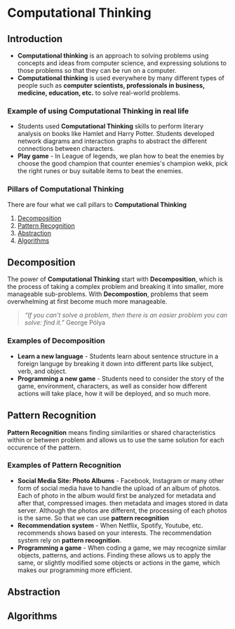 # Computational Thinking
## Introduction
* **Computational thinking** is an approach to solving problems using concepts and ideas from computer science, and expressing solutions to those problems so that they can be run on a computer.
* **Computational thinking** is used everywhere by many different types of people such as **computer scientists, professionals in business, medicine, education, etc.** to solve real-world problems.
### Example of using **Computational Thinking** in real life
* Students used **Computational Thinking** skills to perform literary analysis on books like Hamlet and Harry Potter. Students developed network diagrams and interaction graphs to abstract the different connections between characters.
* **Play game** - In League of legends, we plan how to beat the enemies by choose the good champion that counter enemies's champion wekk, pick the right runes or buy suitable items to beat the enemies.
### Pillars of Computational Thinking
There are four what we call pillars to **Computational Thinking** 
1. [Decomposition](##Decomposition)
2. [Pattern Recognition](##Pattern-Recognition)
3. [Abstraction](##Abstraction)
4. [Algorithms](##Algorithms)

## Decomposition
The power of **Computational Thinking** start with **Decomposition**, which is the process of taking a complex problem and breaking it into smaller, more manageable sub-problems. With **Decompostion**, problems that seem overwhelming at first become much more manageable.
> *“If you can’t solve a problem, then there is an easier problem you can solve: find it.”* George Pólya
### Examples of **Decomposition**
- **Learn a new language** - Students learn about sentence structure in a foreign languge by breaking it down into different parts like subject, verb, and object.
- **Programming a new game** - Students need to consider the story of the game, environment, characters, as well as consider how different actions will take place, how it will be deployed, and so much more.
## Pattern Recognition
**Pattern Recognition** means finding similarities or shared characteristics within or between problem and allows us to use the same solution for each occurence of the pattern.
### Examples of **Pattern Recognition**
- **Social Media Site: Photo Albums** -  Facebook, Instagram or many other form of social media have to handle the upload of an album of photos. Each of photo in the album would first be analyzed for metadata and after that, compressed images. then metadata and images stored in data server. Although the photos are different, the processing of each photos is the same. So that we can use **pattern recognition**
- **Recommendation system** - When Netflix, Spotify, Youtube, etc. recommends shows based on your interests. The recommendation system rely on **pattern recognition**.
- **Programming a game** - When coding a game, we may recognize similar objects, patterns, and actions. Finding these allows us to apply the same, or slightly modified some objects or actions in the game, which makes our programming more efficient.
## Abstraction
## Algorithms
